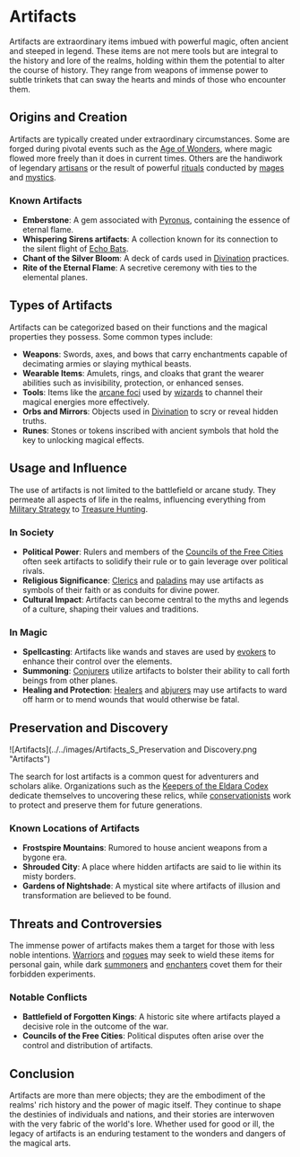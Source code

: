 # Artifacts

Artifacts are extraordinary items imbued with powerful magic, often ancient and steeped in legend. These items are not mere tools but are integral to the history and lore of the realms, holding within them the potential to alter the course of history. They range from weapons of immense power to subtle trinkets that can sway the hearts and minds of those who encounter them.

## Origins and Creation

Artifacts are typically created under extraordinary circumstances. Some are forged during pivotal events such as the [Age of Wonders](Age%20of%20Wonders.md), where magic flowed more freely than it does in current times. Others are the handiwork of legendary [artisans](Artisans.md) or the result of powerful [rituals](Rituals.md) conducted by [mages](Mages.md) and [mystics](Mystics.md).

### Known Artifacts

- **Emberstone**: A gem associated with [Pyronus](Pyronus.md), containing the essence of eternal flame.
- **Whispering Sirens artifacts**: A collection known for its connection to the silent flight of [Echo Bats](Echo%20Bats.md).
- **Chant of the Silver Bloom**: A deck of cards used in [Divination](Divination.md) practices.
- **Rite of the Eternal Flame**: A secretive ceremony with ties to the elemental planes.

## Types of Artifacts

Artifacts can be categorized based on their functions and the magical properties they possess. Some common types include:

- **Weapons**: Swords, axes, and bows that carry enchantments capable of decimating armies or slaying mythical beasts.
- **Wearable Items**: Amulets, rings, and cloaks that grant the wearer abilities such as invisibility, protection, or enhanced senses.
- **Tools**: Items like the [arcane foci](Arcane%20Foci.md) used by [wizards](Wizards.md) to channel their magical energies more effectively.
- **Orbs and Mirrors**: Objects used in [Divination](Divination.md) to scry or reveal hidden truths.
- **Runes**: Stones or tokens inscribed with ancient symbols that hold the key to unlocking magical effects.

## Usage and Influence

The use of artifacts is not limited to the battlefield or arcane study. They permeate all aspects of life in the realms, influencing everything from [Military Strategy](Military%20Strategy.md) to [Treasure Hunting](Treasure%20Hunting.md).

### In Society

- **Political Power**: Rulers and members of the [Councils of the Free Cities](Councils%20of%20the%20Free%20Cities.md) often seek artifacts to solidify their rule or to gain leverage over political rivals.
- **Religious Significance**: [Clerics](Clerics.md) and [paladins](Paladins.md) may use artifacts as symbols of their faith or as conduits for divine power.
- **Cultural Impact**: Artifacts can become central to the myths and legends of a culture, shaping their values and traditions.

### In Magic

- **Spellcasting**: Artifacts like wands and staves are used by [evokers](Evokers.md) to enhance their control over the elements.
- **Summoning**: [Conjurers](Conjurers.md) utilize artifacts to bolster their ability to call forth beings from other planes.
- **Healing and Protection**: [Healers](Healers.md) and [abjurers](Abjurers.md) may use artifacts to ward off harm or to mend wounds that would otherwise be fatal.

## Preservation and Discovery

![Artifacts](../../images/Artifacts_S_Preservation and Discovery.png "Artifacts")

The search for lost artifacts is a common quest for adventurers and scholars alike. Organizations such as the [Keepers of the Eldara Codex](Keepers%20of%20the%20Eldara%20Codex.md) dedicate themselves to uncovering these relics, while [conservationists](Conservationists.md) work to protect and preserve them for future generations.

### Known Locations of Artifacts

- **Frostspire Mountains**: Rumored to house ancient weapons from a bygone era.
- **Shrouded City**: A place where hidden artifacts are said to lie within its misty borders.
- **Gardens of Nightshade**: A mystical site where artifacts of illusion and transformation are believed to be found.

## Threats and Controversies

The immense power of artifacts makes them a target for those with less noble intentions. [Warriors](Warriors.md) and [rogues](Rogues.md) may seek to wield these items for personal gain, while dark [summoners](Summoners.md) and [enchanters](Enchanters.md) covet them for their forbidden experiments.

### Notable Conflicts

- **Battlefield of Forgotten Kings**: A historic site where artifacts played a decisive role in the outcome of the war.
- **Councils of the Free Cities**: Political disputes often arise over the control and distribution of artifacts.

## Conclusion

Artifacts are more than mere objects; they are the embodiment of the realms' rich history and the power of magic itself. They continue to shape the destinies of individuals and nations, and their stories are interwoven with the very fabric of the world's lore. Whether used for good or ill, the legacy of artifacts is an enduring testament to the wonders and dangers of the magical arts.